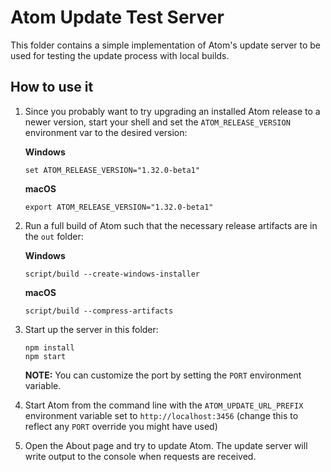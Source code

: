 # Atom Update Test Server

This folder contains a simple implementation of Atom's update server to be used for testing the update process with local builds.

## How to use it

1. Since you probably want to try upgrading an installed Atom release to a newer version, start your shell and set the `ATOM_RELEASE_VERSION` environment var to the desired version:

   **Windows**
   ```
   set ATOM_RELEASE_VERSION="1.32.0-beta1"
   ```

   **macOS**
   ```
   export ATOM_RELEASE_VERSION="1.32.0-beta1"
   ```

2. Run a full build of Atom such that the necessary release artifacts are in the `out` folder:

   **Windows**
   ```
   script/build --create-windows-installer
   ```

   **macOS**
   ```
   script/build --compress-artifacts
   ```

3. Start up the server in this folder:

   ```
   npm install
   npm start
   ```

   **NOTE:** You can customize the port by setting the `PORT` environment variable.

4. Start Atom from the command line with the `ATOM_UPDATE_URL_PREFIX` environment variable set to `http://localhost:3456` (change this to reflect any `PORT` override you might have used)

5. Open the About page and try to update Atom.  The update server will write output to the console when requests are received.
